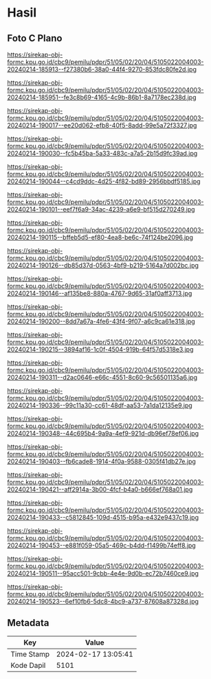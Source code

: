 # Hasil

## Foto C Plano

https://sirekap-obj-formc.kpu.go.id/cbc9/pemilu/pdpr/51/05/02/20/04/5105022004003-20240214-185913--f27380b6-38a0-44f4-9270-853fdc80fe2d.jpg

https://sirekap-obj-formc.kpu.go.id/cbc9/pemilu/pdpr/51/05/02/20/04/5105022004003-20240214-185951--fe3c8b69-4165-4c9b-86b1-8a7178ec238d.jpg

https://sirekap-obj-formc.kpu.go.id/cbc9/pemilu/pdpr/51/05/02/20/04/5105022004003-20240214-190017--ee20d062-efb8-40f5-8add-99e5a72f3327.jpg

https://sirekap-obj-formc.kpu.go.id/cbc9/pemilu/pdpr/51/05/02/20/04/5105022004003-20240214-190030--fc5b45ba-5a33-483c-a7a5-2b15d9fc39ad.jpg

https://sirekap-obj-formc.kpu.go.id/cbc9/pemilu/pdpr/51/05/02/20/04/5105022004003-20240214-190044--c4cd9ddc-4d25-4f82-bd89-2956bbdf5185.jpg

https://sirekap-obj-formc.kpu.go.id/cbc9/pemilu/pdpr/51/05/02/20/04/5105022004003-20240214-190101--eef7f6a9-34ac-4239-a6e9-bf515d270249.jpg

https://sirekap-obj-formc.kpu.go.id/cbc9/pemilu/pdpr/51/05/02/20/04/5105022004003-20240214-190115--bffeb5d5-ef80-4ea8-be6c-74f124be2096.jpg

https://sirekap-obj-formc.kpu.go.id/cbc9/pemilu/pdpr/51/05/02/20/04/5105022004003-20240214-190126--db85d37d-0563-4bf9-b219-5164a7d002bc.jpg

https://sirekap-obj-formc.kpu.go.id/cbc9/pemilu/pdpr/51/05/02/20/04/5105022004003-20240214-190146--af135be8-880a-4767-9d65-31af0aff3713.jpg

https://sirekap-obj-formc.kpu.go.id/cbc9/pemilu/pdpr/51/05/02/20/04/5105022004003-20240214-190200--8dd7a67a-4fe6-43f4-9f07-a6c9ca61e318.jpg

https://sirekap-obj-formc.kpu.go.id/cbc9/pemilu/pdpr/51/05/02/20/04/5105022004003-20240214-190215--3894af16-1c0f-4504-919b-64f57d5318e3.jpg

https://sirekap-obj-formc.kpu.go.id/cbc9/pemilu/pdpr/51/05/02/20/04/5105022004003-20240214-190311--d2ac0646-e66c-4551-8c60-9c56501135a6.jpg

https://sirekap-obj-formc.kpu.go.id/cbc9/pemilu/pdpr/51/05/02/20/04/5105022004003-20240214-190336--99c11a30-cc61-48df-aa53-7a1da12135e9.jpg

https://sirekap-obj-formc.kpu.go.id/cbc9/pemilu/pdpr/51/05/02/20/04/5105022004003-20240214-190348--44c695b4-9a9a-4ef9-921d-db96ef78ef06.jpg

https://sirekap-obj-formc.kpu.go.id/cbc9/pemilu/pdpr/51/05/02/20/04/5105022004003-20240214-190403--fb6cade8-1914-4f0a-9588-0305f41db27e.jpg

https://sirekap-obj-formc.kpu.go.id/cbc9/pemilu/pdpr/51/05/02/20/04/5105022004003-20240214-190421--aff2914a-3b00-4fcf-b4a0-b666ef768a01.jpg

https://sirekap-obj-formc.kpu.go.id/cbc9/pemilu/pdpr/51/05/02/20/04/5105022004003-20240214-190433--c5812845-109d-4515-b95a-e432e9437c19.jpg

https://sirekap-obj-formc.kpu.go.id/cbc9/pemilu/pdpr/51/05/02/20/04/5105022004003-20240214-190453--e881f059-05a5-469c-b4dd-f1499b74eff8.jpg

https://sirekap-obj-formc.kpu.go.id/cbc9/pemilu/pdpr/51/05/02/20/04/5105022004003-20240214-190511--95acc501-9cbb-4e4e-9d0b-ec72b7460ce9.jpg

https://sirekap-obj-formc.kpu.go.id/cbc9/pemilu/pdpr/51/05/02/20/04/5105022004003-20240214-190523--6ef10fb6-5dc8-4bc9-a737-87608a87328d.jpg


## Metadata

| Key        | Value               |
| ---------- | ------------------- |
| Time Stamp | 2024-02-17 13:05:41 |
| Kode Dapil | 5101                |



